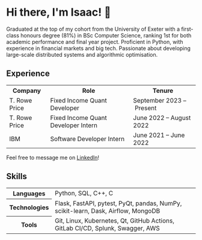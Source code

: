 # Hi there, I'm Isaac! 👋

Graduated at the top of my cohort from the University of Exeter with a
first-class honours degree (81%) in BSc Computer Science, ranking 1st for both
academic performance and final year project. Proficient in Python, with
experience in financial markets and big tech. Passionate about developing
large-scale distributed systems and algorithmic optimisation.

## Experience

<table>
  <tr>
    <th>Company</th>
    <th>Role</th>
    <th>Tenure</th>
  <tr>
    <td>T. Rowe Price</td>
    <td>Fixed Income Quant Developer</td>
    <td>September 2023 – Present</td>
  </tr>
  <tr>
    <td>T. Rowe Price</td>
    <td>Fixed Income Quant Developer Intern</td>
    <td>June 2022 – August 2022</td>
  </tr>
  <tr>
    <td>IBM</td>
    <td>Software Developer Intern</td>
    <td>June 2021 – June 2022</td>
  </tr>
</table>

Feel free to message me on [LinkedIn](https://www.linkedin.com/in/isaaccheng9)!

## Skills

<table>
  <tr>
    <th>Languages</th>
    </p>
    <td>Python, SQL, C++, C</td>
  </tr>
  <tr>
    <th>Technologies</th>
    <td>Flask, FastAPI, pytest, PyQt, pandas, NumPy, scikit-learn, Dask,
    Airflow, MongoDB
  </td>
  <tr>
    <th>Tools</th>
    <td>Git, Linux, Kubernetes, Qt, GitHub Actions, GitLab CI/CD, Splunk,
    Swagger, AWS
  </td>
  </tr>
</table>
